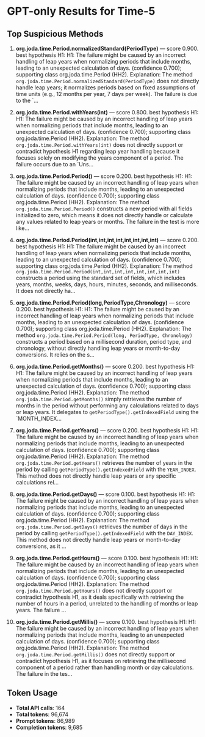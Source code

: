 # GPT-only Results for Time-5

## Top Suspicious Methods

1. **org.joda.time.Period.normalizedStandard(PeriodType)** — score 0.900. best hypothesis H1: H1: The failure might be caused by an incorrect handling of leap years when normalizing periods that include months, leading to an unexpected calculation of days. (confidence 0.700); supporting class org.joda.time.Period (HH2).
    Explanation: The method `org.joda.time.Period.normalizedStandard(PeriodType)` does not directly handle leap years; it normalizes periods based on fixed assumptions of time units (e.g., 12 months per year, 7 days per week). The failure is due to the `...

2. **org.joda.time.Period.withYears(int)** — score 0.800. best hypothesis H1: H1: The failure might be caused by an incorrect handling of leap years when normalizing periods that include months, leading to an unexpected calculation of days. (confidence 0.700); supporting class org.joda.time.Period (HH2).
    Explanation: The method `org.joda.time.Period.withYears(int)` does not directly support or contradict hypothesis H1 regarding leap year handling because it focuses solely on modifying the years component of a period. The failure occurs due to an `Uns...

3. **org.joda.time.Period.Period()** — score 0.200. best hypothesis H1: H1: The failure might be caused by an incorrect handling of leap years when normalizing periods that include months, leading to an unexpected calculation of days. (confidence 0.700); supporting class org.joda.time.Period (HH2).
    Explanation: The method `org.joda.time.Period.Period()` constructs a new period with all fields initialized to zero, which means it does not directly handle or calculate any values related to leap years or months. The failure in the test is more like...

4. **org.joda.time.Period.Period(int,int,int,int,int,int,int,int)** — score 0.200. best hypothesis H1: H1: The failure might be caused by an incorrect handling of leap years when normalizing periods that include months, leading to an unexpected calculation of days. (confidence 0.700); supporting class org.joda.time.Period (HH2).
    Explanation: The method `org.joda.time.Period.Period(int,int,int,int,int,int,int,int)` constructs a period using the standard set of fields, which includes years, months, weeks, days, hours, minutes, seconds, and milliseconds. It does not directly ha...

5. **org.joda.time.Period.Period(long,PeriodType,Chronology)** — score 0.200. best hypothesis H1: H1: The failure might be caused by an incorrect handling of leap years when normalizing periods that include months, leading to an unexpected calculation of days. (confidence 0.700); supporting class org.joda.time.Period (HH2).
    Explanation: The method `org.joda.time.Period.Period(long, PeriodType, Chronology)` constructs a period based on a millisecond duration, period type, and chronology, without directly handling leap years or month-to-day conversions. It relies on the s...

6. **org.joda.time.Period.getMonths()** — score 0.200. best hypothesis H1: H1: The failure might be caused by an incorrect handling of leap years when normalizing periods that include months, leading to an unexpected calculation of days. (confidence 0.700); supporting class org.joda.time.Period (HH2).
    Explanation: The method `org.joda.time.Period.getMonths()` simply retrieves the number of months in the period without performing any calculations related to days or leap years. It delegates to `getPeriodType().getIndexedField` using the `MONTH_INDEX...

7. **org.joda.time.Period.getYears()** — score 0.200. best hypothesis H1: H1: The failure might be caused by an incorrect handling of leap years when normalizing periods that include months, leading to an unexpected calculation of days. (confidence 0.700); supporting class org.joda.time.Period (HH2).
    Explanation: The method `org.joda.time.Period.getYears()` retrieves the number of years in the period by calling `getPeriodType().getIndexedField` with the `YEAR_INDEX`. This method does not directly handle leap years or any specific calculations rel...

8. **org.joda.time.Period.getDays()** — score 0.100. best hypothesis H1: H1: The failure might be caused by an incorrect handling of leap years when normalizing periods that include months, leading to an unexpected calculation of days. (confidence 0.700); supporting class org.joda.time.Period (HH2).
    Explanation: The method `org.joda.time.Period.getDays()` retrieves the number of days in the period by calling `getPeriodType().getIndexedField` with the `DAY_INDEX`. This method does not directly handle leap years or month-to-day conversions, as it ...

9. **org.joda.time.Period.getHours()** — score 0.100. best hypothesis H1: H1: The failure might be caused by an incorrect handling of leap years when normalizing periods that include months, leading to an unexpected calculation of days. (confidence 0.700); supporting class org.joda.time.Period (HH2).
    Explanation: The method `org.joda.time.Period.getHours()` does not directly support or contradict hypothesis H1, as it deals specifically with retrieving the number of hours in a period, unrelated to the handling of months or leap years. The failure ...

10. **org.joda.time.Period.getMillis()** — score 0.100. best hypothesis H1: H1: The failure might be caused by an incorrect handling of leap years when normalizing periods that include months, leading to an unexpected calculation of days. (confidence 0.700); supporting class org.joda.time.Period (HH2).
    Explanation: The method `org.joda.time.Period.getMillis()` does not directly support or contradict hypothesis H1, as it focuses on retrieving the millisecond component of a period rather than handling month or day calculations. The failure in the tes...


## Token Usage

- **Total API calls**: 164
- **Total tokens**: 96,674
- **Prompt tokens**: 86,989
- **Completion tokens**: 9,685
